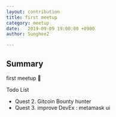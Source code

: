 ```yaml
---
layout: contribution
title: first meetup
category: meetup
date:   2019-09-09 19:00:00 +0900
author: Sunghee2

---
```


## Summary

first meetup 🤗

Todo List
- Quest 2. Gitcoin Bounty hunter
- Quest 3. improve DevEx : metamask ui
